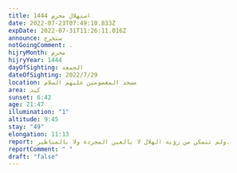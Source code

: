 ```yaml
---
title: استهلال محرم 1444
date: 2022-07-23T07:49:10.833Z
expDate: 2022-07-31T11:26:11.016Z
announce: ستخرج
notGoingComment: .
hijryMonth: محرم
hijryYear: 1444
dayOfSighting: الجمعة
dateOfSighting: 2022/7/29
location: مسجد المعصومين عليهم السلام
area: كبد
sunset: 6:42
age: 21:47
illumination: "1"
altitude: 9:45
stay: "49"
elongation: 11:13
report: ولم تتمكن من رؤية الهلال لا بالعين المجردة ولا بالمناظير.
reportComment: " "
draft: "false"
---
```

